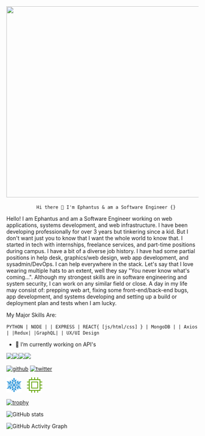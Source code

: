 <img src="https://github.com/devephy/devephy/blob/main/Developer.gif" width="1200" height="500" />

               Hi there 👋 I'm Ephantus & am a Software Engineer {}  

Hello! I am Ephantus and am a Software Engineer working on web applications, systems development, and web
infrastructure. I have been developing professionally for over 3 years but tinkering since a kid. But I don't want
just you to know that I want the whole world to know that.
I started in tech with internships, freelance services, and part-time positions during campus.
I have a bit of a diverse job history. I have had some partial positions in help desk, graphics/web design, web
app development, and sysadmin/DevOps. I can help everywhere in the stack. Let's say that I love wearing
multiple hats to an extent, well they say "You never know what's coming...".
Although my strongest skills are in software engineering and system security, I can work on any similar field or
close.
A day in my life may consist of: prepping web art, fixing some front-end/back-end bugs, app development, and
systems developing and setting up a build or deployment plan and tests when I am lucky.

My Major Skills Are:

    PYTHON | NODE | | EXPRESS | REACT{ [js/html/css] } | MongoDB | | Axios | |Redux| |GraphQL| | UX/UI Design

- 🔭 I’m currently working on API's 

<img src="https://github.com/devephy/devephy/blob/main/UIDesigners.gif" width="200" /><img src="https://github.com/devephy/devephy/blob/main/Success.gif" width="200" /><img src="https://github.com/devephy/devephy/blob/main/giphy4.gif" width="200" /><img src="https://github.com/devephy/devephy/blob/main/Mobile.gif" width="200" />





[<img src='https://cdn.jsdelivr.net/npm/simple-icons@3.0.1/icons/github.svg' alt='github' height='40'>](https://github.com/devephy)  [<img src='https://cdn.jsdelivr.net/npm/simple-icons@3.0.1/icons/twitter.svg' alt='twitter' height='40'>](https://twitter.com/Ephantuz254)  

<a href='https://archiveprogram.github.com/'><img src='https://raw.githubusercontent.com/acervenky/animated-github-badges/master/assets/acbadge.gif' width='40' height='40'></a> <a href='https://docs.github.com/en/developers'><img src='https://raw.githubusercontent.com/acervenky/animated-github-badges/master/assets/devbadge.gif' width='40' height='40'></a> 

[![trophy](https://github-profile-trophy.vercel.app/?username=devephy)](https://github.com/ryo-ma/github-profile-trophy)

![GitHub stats](https://github-readme-stats.vercel.app/api?username=devephy&show_icons=true)  

![GitHub Activity Graph](https://activity-graph.herokuapp.com/graph?username=devephy)  

